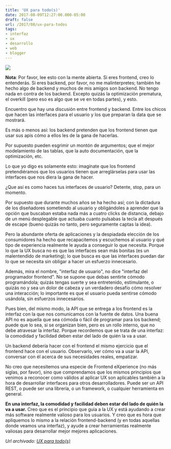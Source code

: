 ```yaml
---
title: 'UX para todo(s)'
date: 2017-08-09T12:27:00.000-05:00
draft: false
url: /2017/08/ux-para-todos
tags: 
- interfaz
- ux
- desarrollo
- web
- blogger
---
```


[![](https://4.bp.blogspot.com/-XdTOtrnGxYI/WYtFD8Ndu4I/AAAAAAAAHrQ/EeF84l0LqwUkHM7kRSoarWpSEFckTqsOACLcBGAs/s400/UX%2Bpara%2Btodos.png)](https://4.bp.blogspot.com/-XdTOtrnGxYI/WYtFD8Ndu4I/AAAAAAAAHrQ/EeF84l0LqwUkHM7kRSoarWpSEFckTqsOACLcBGAs/s1600/UX%2Bpara%2Btodos.png)

  
**Nota**: Por favor, lee esto con la mente abierta. Si eres frontend, creo lo entenderás. Si eres backend, por favor, no me malinterpretes; también he hecho algo de backend y muchos de mis amigos son backend. No tengo nada en contra de los backend. Excepto quizás la optimización prematura, el overkill (pero eso es algo que se ve en todas partes), y esto.  
  
Encuentro que hay una discusión entre frontend y backend. Entre los chicos que hacen las interfaces para el usuario y los que preparan la data que se mostrará.  
  
Es más o menos así: los backend pretenden que los frontend tienen que usar sus apis cómo a ellos les de la gana de hacerlas.  
  
Por supuesto pueden esgrimir un montón de argumentos; que el mejor modelamiento de las tablas, que la auto documentación, que la optimización, etc.  
  
Lo que yo digo es solamente esto: imagínate que los frontend pretendiéramos que los usuarios tienen que arreglárselas para usar las interfaces que nos diera la gana de hacer.  
  
¿Que así es como haces tus interfaces de usuario? Detente, stop, para un momento.  
  
Por supuesto que durante muchos años se ha hecho así; con la dictadura de los diseñadores sometiendo al usuario y obligándoles a aprender que la opción que buscaban estaba nada más a cuatro clicks de distancia, debajo de un menú desplegable que actuaba cuanto pulsabas la tecla alt después de escape (bueno quizás no tanto, pero seguramente captas la idea).  
  
Pero la abundante oferta de aplicaciones y la despiadada elección de los consumidores ha hecho que recapacitemos y escuchemos al usuario y qué tipo de experiencia realmente le ayuda a conseguir lo que necesita. Porque lo que la UX busca no es que las interfaces sean más bonitas (es un malentendido de marketing); lo que busca es que las interfaces puedan dar lo que se necesita sin obligar a hacer un esfuerzo innecesario.  
  
Además, mira el nombre, "interfaz de usuario", no dice "interfaz del programador frontend". No se supone que debas sentirte cómodo programándola; quizás tengas suerte y sea entretenido, estimulante, o quizás no y sea un dolor de cabeza y un verdadero desafío cómo resolver una interacción; lo importante es que el usuario pueda sentirse cómodo usándola, sin esfuerzos innecesarios.  
  
Pues bien, del mismo modo, la API que se entrega a los frontend es la interfaz con la que nos comunicamos con la fuente de datos. Una buena API no es aquella que sea cómoda o fácil de programar para los backend; puede que lo sea, si se organizan bien, pero es un rollo interno, que no debe atravesar la interfaz. Porque recordemos que se trata de una interfaz: la comodidad y facilidad deben estar del lado de quién la va a usar.  
  
Un backend debería hacer con el frontend el mismo ejercicio que el frontend hace con el usuario. Observarlo, ver cómo va a usar la API, conversar con él acerca de sus necesidades reales, empatizar.  
  
No creo que necesitemos una especie de Frontend eXperience (no más siglas, por favor), sino que comprendamos que los mismos principios que venimos a reconocer como válidos al aplicar UX son aplicables también a la hora de desarrollar interfaces para otros desarrolladores. Puede ser un API REST, o puede ser una librería, o un framework, o cualquier herramienta en general.  
  
**En una interfaz, la comodidad y facilidad deben estar del lado de quién la va a usar.** Creo que es el principio que guia a la UX y está ayudando a crear más software realmente valioso para los usuarios. Y creo que es hora que apliquemos lo mismo a la relación frontend-backend (y en todas aquellas donde veamos una interfaz), y ayude a crear herramientas realmente valiosas para desarrollar mejor mejores aplicaciones.

_*Url archivado: [UX para todo(s)](https://akcdev.blogspot.com/2017/08/ux-para-todos.html)*_
